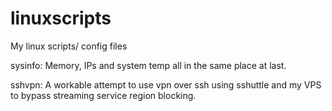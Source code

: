 # linuxscripts
 My linux scripts/ config files

sysinfo: Memory, IPs and system temp all in the same place at last.

sshvpn: A workable attempt to use vpn over ssh using sshuttle and my VPS to bypass streaming service region blocking. 
